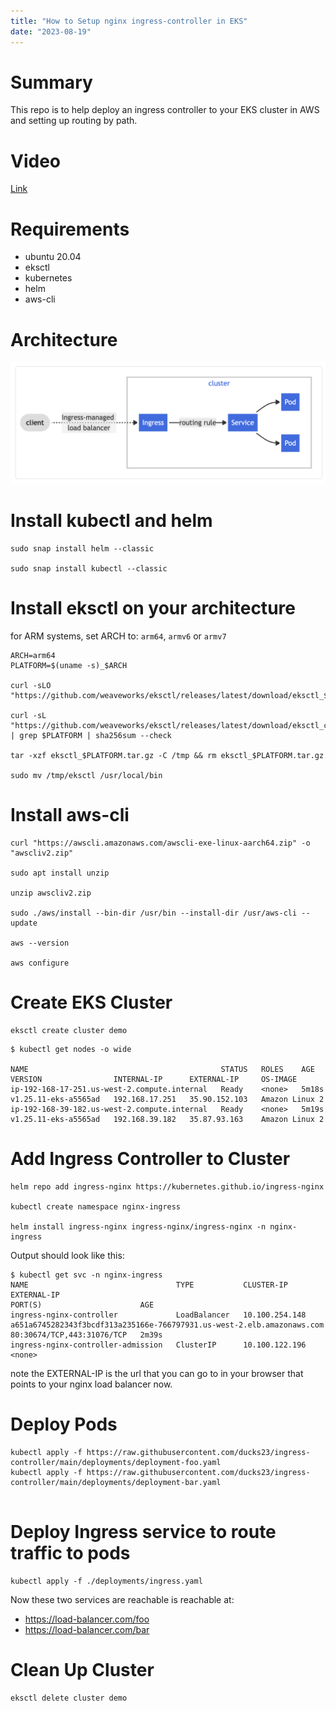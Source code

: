 ```yaml
---
title: "How to Setup nginx ingress-controller in EKS"
date: "2023-08-19"
---
```


# Summary

This repo is to help deploy an ingress controller to your EKS cluster in AWS and setting up routing by path.

# Video

[Link](https://www.youtube.com/watch?v=MvvDrvAwDfE&t=3s&ab_channel=JesseLeonard-CloudArchitect)

# Requirements

- ubuntu 20.04
- eksctl
- kubernetes
- helm
- aws-cli

# Architecture

![Ingress Controller Architecture](https://raw.githubusercontent.com/ducks23/markdown-blog/main/images/ingress_controller.png)

# Install kubectl and helm

```
sudo snap install helm --classic

sudo snap install kubectl --classic
```

# Install eksctl on your architecture

for ARM systems, set ARCH to: `arm64`, `armv6` or `armv7`

```
ARCH=arm64
PLATFORM=$(uname -s)_$ARCH

curl -sLO "https://github.com/weaveworks/eksctl/releases/latest/download/eksctl_$PLATFORM.tar.gz"

curl -sL "https://github.com/weaveworks/eksctl/releases/latest/download/eksctl_checksums.txt" | grep $PLATFORM | sha256sum --check

tar -xzf eksctl_$PLATFORM.tar.gz -C /tmp && rm eksctl_$PLATFORM.tar.gz

sudo mv /tmp/eksctl /usr/local/bin

```

# Install aws-cli

```
curl "https://awscli.amazonaws.com/awscli-exe-linux-aarch64.zip" -o "awscliv2.zip"

sudo apt install unzip

unzip awscliv2.zip

sudo ./aws/install --bin-dir /usr/bin --install-dir /usr/aws-cli --update

aws --version

aws configure
```

# Create EKS Cluster

```
eksctl create cluster demo
```

```
$ kubectl get nodes -o wide

NAME                                           STATUS   ROLES    AGE     VERSION                INTERNAL-IP      EXTERNAL-IP     OS-IMAGE
ip-192-168-17-251.us-west-2.compute.internal   Ready    <none>   5m18s   v1.25.11-eks-a5565ad   192.168.17.251   35.90.152.103   Amazon Linux 2
ip-192-168-39-182.us-west-2.compute.internal   Ready    <none>   5m19s   v1.25.11-eks-a5565ad   192.168.39.182   35.87.93.163    Amazon Linux 2
```

# Add Ingress Controller to Cluster

```
helm repo add ingress-nginx https://kubernetes.github.io/ingress-nginx

kubectl create namespace nginx-ingress

helm install ingress-nginx ingress-nginx/ingress-nginx -n nginx-ingress

```

Output should look like this:

```
$ kubectl get svc -n nginx-ingress
NAME                                 TYPE           CLUSTER-IP       EXTERNAL-IP                                                              PORT(S)                      AGE
ingress-nginx-controller             LoadBalancer   10.100.254.148   a651a6745282343f3bcdf313a235166e-766797931.us-west-2.elb.amazonaws.com   80:30674/TCP,443:31076/TCP   2m39s
ingress-nginx-controller-admission   ClusterIP      10.100.122.196   <none>

```

note the EXTERNAL-IP is the url that you can go to in your browser that points to your nginx load balancer now.

# Deploy Pods

```
kubectl apply -f https://raw.githubusercontent.com/ducks23/ingress-controller/main/deployments/deployment-foo.yaml
kubectl apply -f https://raw.githubusercontent.com/ducks23/ingress-controller/main/deployments/deployment-bar.yaml


```

# Deploy Ingress service to route traffic to pods

```
kubectl apply -f ./deployments/ingress.yaml
```

Now these two services are reachable is reachable at:

- https://load-balancer.com/foo
- https://load-balancer.com/bar

# Clean Up Cluster

```
eksctl delete cluster demo
```
